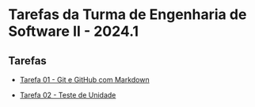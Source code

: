 # Tarefas da Turma de Engenharia de Software II - 2024.1

## Tarefas

* [Tarefa 01 - Git e GitHub com Markdown](garciaRafa/tarefa01.md)

* [Tarefa 02 - Teste de Unidade](garciaRafa/tarefa02.md)